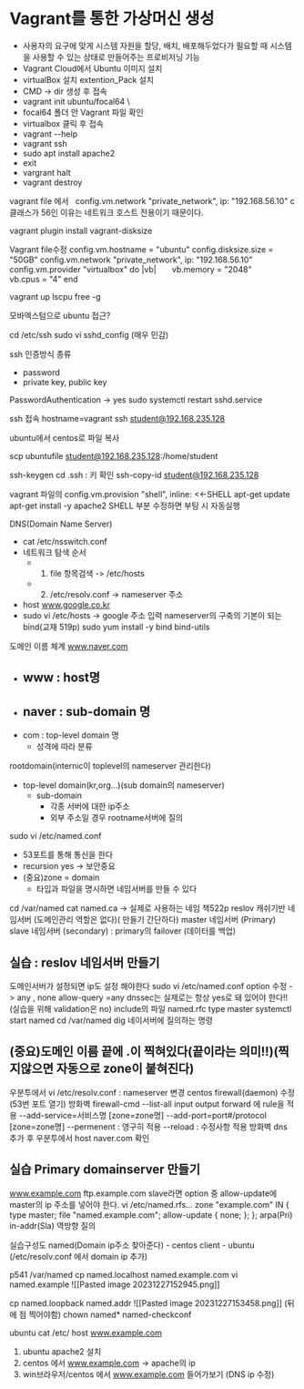 # Vagrant를 통한 가상머신 생성

- 사용자의 요구에 맞게 시스템 자원을 할당, 배치, 배포해두었다가 필요할 때 시스템을 사용할 수 있는 상태로 만들어주는 프로비저닝 기능
- Vagrant Cloud에서 Ubuntu 이미지 설치
- virtualBox 설치 extention_Pack 설치
- CMD -> dir 생성 후 접속
- vagrant init ubuntu/focal64 \
- focal64 폴더 안 Vagrant 파일 확인
- virtualbox 클릭 후 접속
- vagrant --help
- vagrant ssh
- sudo apt install apache2
- exit
- vargrant halt
- vagrant destroy

vagrant file 에서   config.vm.network "private_network", ip: "192.168.56.10"
c클래스가 56인 이유는 네트워크 호스트 전용이기 때문이다.

vagrant plugin install vagrant-disksize

Vagrant file수정
config.vm.hostname = "ubuntu"
config.disksize.size = "50GB"
config.vm.network "private_network", ip: "192.168.56.10"
config.vm.provider "virtualbox" do |vb|
      vb.memory = "2048"
      vb.cpus = "4"
end

vagrant up
lscpu
free -g

모바엑스텀으로 ubuntu 접근?

cd /etc/ssh
sudo vi sshd_config (매우 민감)

ssh 인증방식  종류
- password
- private key, public key

PasswordAuthentication -> yes
sudo systemctl restart sshd.service

ssh 접속 hostname=vagrant
ssh student@192.168.235.128

ubuntu에서 centos로 파일 복사

scp ubuntufile student@192.168.235.128:/home/student

ssh-keygen
cd .ssh : 키 확인
ssh-copy-id student@192.168.235.128

vagrant 파일의
config.vm.provision "shell", inline: <<-SHELL
apt-get update
apt-get install -y apache2
SHELL
부분 수정하면 부팅 시 자동실행

DNS(Domain Name Server)
- cat /etc/nsswitch.conf
- 네트워크 탐색 순서
	- 1. file 항목검색 -> /etc/hosts
	- 2. /etc/resolv.conf -> nameserver 주소
- host www.google.co.kr
- sudo vi /etc/hosts -> google 주소 입력
nameserver의 구축의 기본이 되는 bind(교재 519p)
sudo yum install -y bind bind-utils

도메인 이름 체계
www.naver.com
- www : host명
	- 
- naver : sub-domain 명
	- 
- com : top-level domain 명
	- 성격에 따라 분류

rootdomain(internic이 toplevel의 nameserver 관리한다)
- top-level domain(kr,org...)(sub domain의 nameserver)
	- sub-domain
		- 각종 서버에 대한 ip주소
		- 외부 주소일 경우 rootname서버에 질의

sudo vi /etc/named.conf
- 53포트를 통해 통신을 한다
- recursion yes -> 보안중요
- (중요)zone = domain 
	- 타입과 파일을 명시하면 네임서버를 만들 수 있다

cd /var/named
cat named.ca -> 실제로 사용하는 네임
책522p
reslov 캐쉬기반 네임서버 (도메인관리 역할은 없다)( 만들기 간단하다)
master 네임서버 (Primary)
slave 네임서버 (secondary) : primary의 failover (데이터를 백업)

## 실습 : reslov 네임서버 만들기
도메인서버가 설정되면 ip도 설정 해야한다
sudo vi /etc/named.conf
option 수정 -> any , none
allow-query =any
dnssec는 실제로는 항상 yes로 돼 있어야 한다!!(실습을 위해 validation은 no)
include의 파일
named.rfc
type master
systemctl start named
cd /var/named
dig 네이서버에 질의하는 명령

## (중요)도메인 이름 끝에 .이 찍혀있다(끝이라는 의미!!)(찍지않으면 자동으로 zone이 붙혀진다)

우분투에서 vi /etc/resolv.conf : nameserver 변경
centos firewall(daemon) 수정 (53번 포트 열기)
방화벽
firewall-cmd --list-all
input output forward 에 rule을 적용
--add-service=서비스명 \[zone=zone명]
--add-port=port#/protocol \[zone=zone명] 
--permenent : 영구히 적용
--reload : 수정사항 적용
방화벽 dns 추가 후 우분투에서 host naver.com 확인

## 실습 Primary domainserver 만들기

www.example.com
ftp.example.com
slave라면 option 중 allow-update에 master의 ip 주소를 넣어야 한다.
vi /etc/named.rfs...
zone "example.com" IN {
        type master;
        file "named.example.com";
        allow-update { none; };
};
arpa(Pri) in-addr(Sla) 역방향 질의

실습구성도
named(Domain ip주소 찾아준다) - centos
client - ubuntu (/etc/resolv.conf 에서 domain ip 추가)

p541
/var/named
cp named.localhost named.example.com
vi named.example
![[Pasted image 20231227152945.png]]

cp named.loopback named.addr
![[Pasted image 20231227153458.png]]
(뒤에 점 찍어야함)
chown named*
named-checkconf


ubuntu
cat /etc/
host www.example.com

1. ubuntu apache2 설치
2. centos 에서 www.example.com -> apache의 ip
3. win브라우저/centos 에서 www.example.com 들어가보기 (DNS ip 수정)